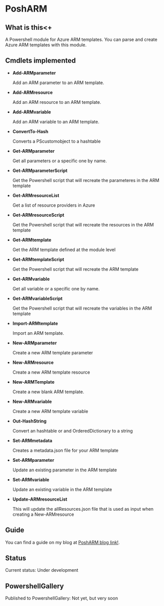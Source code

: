 # PoshARM

## What is this<+
A Powershell module for Azure ARM templates. You can parse and create Azure ARM templates with this module.

## Cmdlets implemented
            
* **Add-ARMparameter**

  Add an ARM parameter to an ARM template.
* **Add-ARMresource**

  Add an ARM resource to an ARM template.
* **Add-ARMvariable**

  Add an ARM variable to an ARM template.
* **ConvertTo-Hash**

  Converts a PScustomobject to a hashtable
* **Get-ARMparameter**

  Get all parameters or a specific one by name.
* **Get-ARMparameterScript**

  Get the Powershell script that will recreate the parameteres in the ARM template
* **Get-ARMresourceList**

  Get a list of resource providers in Azure
* **Get-ARMresourceScript**

  Get the Powershell script that will recreate the resources in the ARM template
* **Get-ARMtemplate**

  Get the ARM template defined at the module level
* **Get-ARMtemplateScript**

  Get the Powershell script that will recreate the ARM template
* **Get-ARMvariable**

  Get all variable or a specific one by name.
* **Get-ARMvariableScript**

  Get the Powershell script that will recreate the variables in the ARM template
* **Import-ARMtemplate**

  Import an ARM template.
* **New-ARMparameter**

  Create a new ARM template parameter
* **New-ARMresource**

  Create a new ARM template resource
* **New-ARMTemplate**

  Create a new blank ARM template.

* **New-ARMvariable**

  Create a new ARM template variable
* **Out-HashString**

  Convert an hashtable or and OrderedDictionary to a string
* **Set-ARMmetadata**

  Creates a metadata.json file for your ARM template
* **Set-ARMparameter**

  Update an existing parameter in the ARM template
* **Set-ARMvariable**

  Update an existing variable in the ARM template
* **Update-ARMresourceList**

  This will update the allResources.json file that is used as input when creating a New-ARMresource


## Guide

You can find a guide on my blog at [PoshARM blog link!](http://asaconsultant.blogspot.no/2017/01/something-completely-different-posharm.html).


## Status
Current status: Under development


## PowershellGallery
Published to PowershellGallery: Not yet, but very soon
